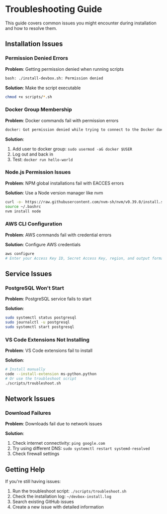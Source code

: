 # Troubleshooting Guide

This guide covers common issues you might encounter during installation and how to resolve them.

## Installation Issues

### Permission Denied Errors

**Problem**: Getting permission denied when running scripts
```bash
bash: ./install-devbox.sh: Permission denied
```

**Solution**: Make the script executable
```bash
chmod +x scripts/*.sh
```

### Docker Group Membership

**Problem**: Docker commands fail with permission errors
```bash
docker: Got permission denied while trying to connect to the Docker daemon socket
```

**Solution**: 
1. Add user to docker group: `sudo usermod -aG docker $USER`
2. Log out and back in
3. Test: `docker run hello-world`

### Node.js Permission Issues

**Problem**: NPM global installations fail with EACCES errors

**Solution**: Use a Node version manager like nvm
```bash
curl -o- https://raw.githubusercontent.com/nvm-sh/nvm/v0.39.0/install.sh | bash
source ~/.bashrc
nvm install node
```

### AWS CLI Configuration

**Problem**: AWS commands fail with credential errors

**Solution**: Configure AWS credentials
```bash
aws configure
# Enter your Access Key ID, Secret Access Key, region, and output format
```

## Service Issues

### PostgreSQL Won't Start

**Problem**: PostgreSQL service fails to start

**Solution**:
```bash
sudo systemctl status postgresql
sudo journalctl -u postgresql
sudo systemctl start postgresql
```

### VS Code Extensions Not Installing

**Problem**: VS Code extensions fail to install

**Solution**:
```bash
# Install manually
code --install-extension ms-python.python
# Or use the troubleshoot script
./scripts/troubleshoot.sh
```

## Network Issues

### Download Failures

**Problem**: Downloads fail due to network issues

**Solution**:
1. Check internet connectivity: `ping google.com`
2. Try using different DNS: `sudo systemctl restart systemd-resolved`
3. Check firewall settings

## Getting Help

If you're still having issues:

1. Run the troubleshoot script: `./scripts/troubleshoot.sh`
2. Check the installation log: `~/devbox-install.log`
3. Search existing GitHub issues
4. Create a new issue with detailed information
